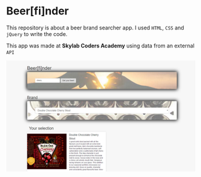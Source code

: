 # Beer[fi]nder

This repository is about a beer brand searcher app. I used `HTML`, `CSS` and `jQuery` to write the code.

This app was made at **Skylab Coders Academy** using data from an external `API`

![](img/example.png)